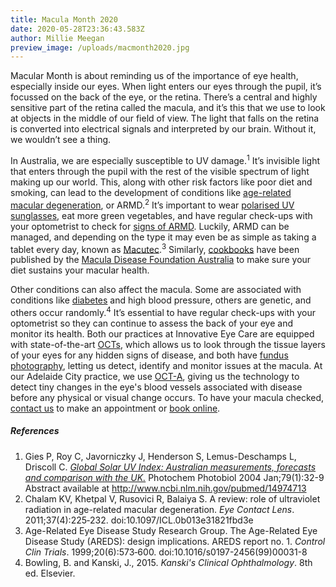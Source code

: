 ```yaml
---
title: Macula Month 2020
date: 2020-05-28T23:36:43.583Z
author: Millie Meegan
preview_image: /uploads/macmonth2020.jpg
---
```

Macular Month is about reminding us of the importance of eye health, especially inside our eyes. When light enters our eyes through the pupil, it’s focussed on the back of the eye, or the retina. There’s a central and highly sensitive part of the retina called the macula, and it’s this that we use to look at objects in the middle of our field of view. The light that falls on the retina is converted into electrical signals and interpreted by our brain. Without it, we wouldn’t see a thing.

In Australia, we are especially susceptible to UV damage.<sup>1</sup> It’s invisible light that enters through the pupil with the rest of the visible spectrum of light making up our world. This, along with other risk factors like poor diet and smoking, can lead to the development of conditions like [age-related macular degeneration](https://www.innovativeeyecare.com.au/what-we-do/macular-degeneration), or ARMD.<sup>2</sup> It’s important to wear [polarised UV sunglasses](https://www.innovativeeyecare.com.au/what-we-do/sunglasses), eat more green vegetables, and have regular check-ups with your optometrist to check for [signs of ARMD](https://www.mdfoundation.com.au/early-signs). Luckily, ARMD can be managed, and depending on the type it may even be as simple as taking a tablet every day, known as [Macutec](https://eyesolutions.com.au/collections/nutrition/products/macutec-omega-3-economy-pack-120-capsules).<sup>3</sup> Similarly, [cookbooks](https://www.mdfoundation.com.au/content/macula-menu-MM18) have been published by the [Macula Disease Foundation Australia](https://www.mdfoundation.com.au/content/macula-month-2020) to make sure your diet sustains your macular health.

Other conditions can also affect the macula. Some are associated with conditions like [diabetes](https://www.innovativeeyecare.com.au/what-we-do/diabetes-and-the-eye) and high blood pressure, others are genetic, and others occur randomly.<sup>4</sup> It’s essential to have regular check-ups with your optometrist so they can continue to assess the back of your eye and monitor its health. Both our practices at Innovative Eye Care are equipped with state-of-the-art [OCTs](https://www.innovativeeyecare.com.au/what-we-do/oct), which allows us to look through the tissue layers of your eyes for any hidden signs of disease, and both have [fundus photography](https://www.innovativeeyecare.com.au/what-we-do/retinal-photography), letting us detect, identify and monitor issues at the macula. At our Adelaide City practice, we use [OCT-A](https://www.innovativeeyecare.com.au/what-we-do/optical-coherance-tomography-angiography-oct-a), giving us the technology to detect tiny changes in the eye's blood vessels associated with disease before any physical or visual change occurs. To have your macula checked, <a href="https://www.innovativeeyecare.com.au/contact/">contact us</a> to make an appointment or <a href="https://www.innovativeeyecare.com.au/contact/">book online</a>.

##### References

1. Gies P, Roy C, Javorniczky J, Henderson S, Lemus-Deschamps L, Driscoll C. *[Global Solar UV Index: Australian measurements, forecasts and comparison with the UK.](https://wiki.cancer.org.au/skincancerstats/Citation:Gies_P,_Roy_C,_Javorniczky_J,_Henderson_S,_Lemus-Deschamps_L,_Driscoll_C_2004)* Photochem Photobiol 2004 Jan;79(1):32-9 Abstract available at <http://www.ncbi.nlm.nih.gov/pubmed/14974713>
2. Chalam KV, Khetpal V, Rusovici R, Balaiya S. A review: role of ultraviolet radiation in age-related macular degeneration. *Eye Contact Lens*. 2011;37(4):225‐232. doi:10.1097/ICL.0b013e31821fbd3e
3. Age-Related Eye Disease Study Research Group. The Age-Related Eye Disease Study (AREDS): design implications. AREDS report no. 1. *Control Clin Trials*. 1999;20(6):573‐600. doi:10.1016/s0197-2456(99)00031-8
4. Bowling, B. and Kanski, J., 2015. *Kanski's Clinical Ophthalmology*. 8th ed. Elsevier.